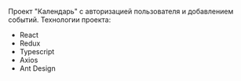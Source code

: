 Проект "Календарь" с авторизацией пользователя и добавлением событий.
Технологии проекта:
- React
- Redux
- Typescript
- Axios
- Ant Design

